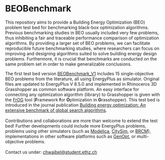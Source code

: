 # BEOBenchmark
This repository aims to provide a Building Energy Optimization (BEO) problem test bed for benchmarking black-box optimization algorithms. Previous benchmarking studies in BEO usually included very few problems, thus inhibiting a fair and traceable performance comparison of optimization algorithms. By providing a larger set of BEO problems, we can facilitate reproducible future benchmarking studies, where researchers can focus on improving and designing algorithms suited to solve building energy design problems. Furthermore, it is crucial that benchmarks are conducted on the same problem set in order to make generalizable conclusions. 

The first test bed version [BEOBenchmark_V1](../releases/tag/v1.0) includes 15 single-objective BEO problems from the literature, all using EnergyPlus as simulator. Original files are updated to EnergyPlus V 8.5.0 and implemented in Rhinoceros 3D Grasshopper as common software platform. An easy interface for connecting any optimization algorithm (library) to Grasshopper is given with the [FrOG](https://github.com/Tomalwo/FrOG) tool (**F**ramework **f**or **O**ptimization in **G**rasshopper). This test bed is introduced in the journal publication [Building energy optimization: An extensive benchmark of global search algorithms](https://doi.org/10.1016/j.enbuild.2019.01.048). 
\
\
Contributions and collaborations are more than welcome to extend the test bed! Further developments could include more EnergyPlus problems, problems using other simulators (such as [Modelica](https://simulationresearch.lbl.gov/modelica/), [CitySim](https://citysim.epfl.ch/), or [BRCM](https://brcm.ethz.ch/doku.php)), implementations in other software platforms such as [GenOpt](https://simulationresearch.lbl.gov/GO/), or multi-objective problems. 
\
\
Contact us under: chwaibel@student.ethz.ch
